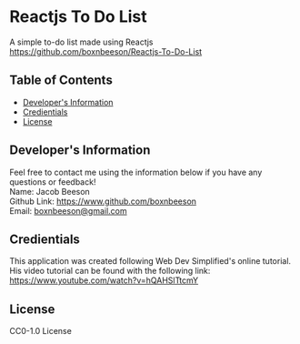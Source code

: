 # Reactjs To Do List
  A simple to-do list made using Reactjs
  <br>
  https://github.com/boxnbeeson/Reactjs-To-Do-List
  ## Table of Contents
  * [Developer's Information](#devInfo)
  * [Credientials](#credientials)
  * [License](#license)
  
  ## <a name="devInfo"></a>Developer's Information
  Feel free to contact me using the information below if you have any questions or feedback!
  <br>
  Name: Jacob Beeson
  <br>
  Github Link: <https://www.github.com/boxnbeeson>
  <br>
  Email: <boxnbeeson@gmail.com>
  ## <a name="credientials"></a>Credientials
  This application was created following Web Dev Simplified's online tutorial. His video tutorial can be found with the following link: https://www.youtube.com/watch?v=hQAHSlTtcmY
  ## <a name="license"></a>License
  CC0-1.0 License
